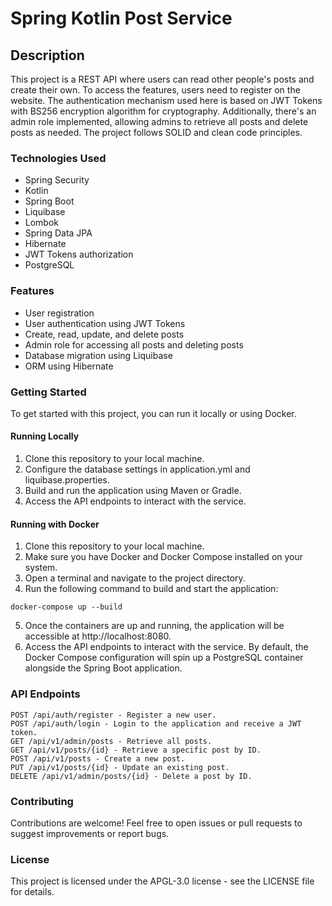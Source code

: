 # Spring Kotlin Post Service

## Description
This project is a REST API where users can read other people's posts and create their own. To access the features, users need to register on the website. The authentication mechanism used here is based on JWT Tokens with BS256 encryption algorithm for cryptography. Additionally, there's an admin role implemented, allowing admins to retrieve all posts and delete posts as needed. The project follows SOLID and clean code principles.

### Technologies Used
* Spring Security
* Kotlin
* Spring Boot
* Liquibase
* Lombok
* Spring Data JPA
* Hibernate
* JWT Tokens authorization
* PostgreSQL
  
### Features
* User registration
* User authentication using JWT Tokens
* Create, read, update, and delete posts
* Admin role for accessing all posts and deleting posts
* Database migration using Liquibase
* ORM using Hibernate
  
### Getting Started
To get started with this project, you can run it locally or using Docker.

#### Running Locally
1. Clone this repository to your local machine.
2. Configure the database settings in application.yml and liquibase.properties.
3. Build and run the application using Maven or Gradle.
4. Access the API endpoints to interact with the service.
   
#### Running with Docker
1. Clone this repository to your local machine.
2. Make sure you have Docker and Docker Compose installed on your system.
3. Open a terminal and navigate to the project directory.
4. Run the following command to build and start the application:
```
docker-compose up --build
```
5. Once the containers are up and running, the application will be accessible at http://localhost:8080.
6. Access the API endpoints to interact with the service.
By default, the Docker Compose configuration will spin up a PostgreSQL container alongside the Spring Boot application.

### API Endpoints
```
POST /api/auth/register - Register a new user.
POST /api/auth/login - Login to the application and receive a JWT token.
GET /api/v1/admin/posts - Retrieve all posts.
GET /api/v1/posts/{id} - Retrieve a specific post by ID.
POST /api/v1/posts - Create a new post.
PUT /api/v1/posts/{id} - Update an existing post.
DELETE /api/v1/admin/posts/{id} - Delete a post by ID.
```

### Contributing
Contributions are welcome! Feel free to open issues or pull requests to suggest improvements or report bugs.

### License
This project is licensed under the APGL-3.0 license - see the LICENSE file for details.
